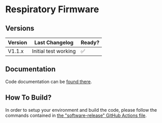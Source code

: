 # Respiratory Firmware

## Versions

| Version | Last Changelog | Ready? |
| ------- | -------------- | ------ |
| V1.1.x | Initial test working | ✅

## Documentation

Code documentation can be [found there](https://covid-response-projects.github.io/covid-respirator/docs/software/firmware/html/files.html).

## How To Build?

In order to setup your environment and build the code, please follow the commands contained in [the "software-release" GitHub Actions file](./.github/workflows/software-release.yml).
